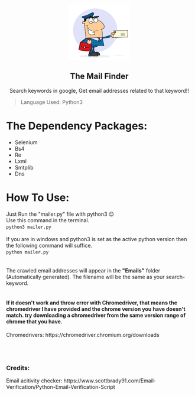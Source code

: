 <p align="center">
  <img src="https://github.com/AkibSadmanee/mailfinder/blob/master/Fig/logo.png">
  <br>
  <h2 align="center">The Mail Finder</h2>
</p>

<p align="center">
  Search keywords in google, Get email addresses related to that keyword!! 
</p>

> Language Used: Python3 <br>

# The Dependency Packages:
* Selenium
* Bs4
* Re
* Lxml
* Smtplib
* Dns

# How To Use:
Just Run the "mailer.py" file with python3 :wink:
<br>
Use this command in the terminal.
<br>
`python3 mailer.py`
<br><br>
If you are in windows and python3 is set as the active python version then the following command will suffice.
<br>
`python mailer.py`
<br><br><br>
The crawled email addresses will appear in the <strong>"Emails"</strong> folder (Automatically generated). The filename will be the same as your search-keyword.
<br><br>
<h4>
If it doesn't work and throw error with Chromedriver, that means the chromedriver I have provided and the chrome version you have doesn't match. try downloading a chromedriver from the same version range of chrome that you have.
</h4>
Chromedrivers: https://chromedriver.chromium.org/downloads

<br><br>
<h3>Credits:</h3>
Email acitivity checker: https://www.scottbrady91.com/Email-Verification/Python-Email-Verification-Script



